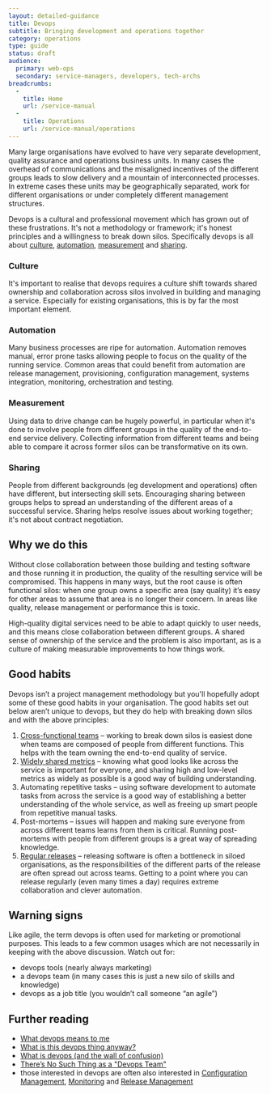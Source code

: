 ```yaml
---
layout: detailed-guidance
title: Devops
subtitle: Bringing development and operations together
category: operations
type: guide
status: draft
audience:
  primary: web-ops
  secondary: service-managers, developers, tech-archs
breadcrumbs:
  -
    title: Home
    url: /service-manual
  -
    title: Operations
    url: /service-manual/operations
---
```


Many large organisations have evolved to have very separate development, quality assurance and operations business units. In many cases the overhead of communications and the misaligned incentives of the different groups leads to slow delivery and a mountain of interconnected processes. In extreme cases these units may be geographically separated, work for different organisations or under completely different management structures.

Devops is a cultural and professional movement which has grown out of these frustrations. It's not a methodology or framework; it's honest principles and a willingness to break down silos. Specifically devops is all about [culture](#culture), [automation](#automation), [measurement](#measurement) and [sharing](#sharing).

### Culture

It's important to realise that devops requires a culture shift towards shared ownership and collaboration across silos involved in building and managing a service. Especially for existing organisations, this is by far the most important element.

### Automation

Many business processes are ripe for automation. Automation removes manual, error prone tasks allowing people to focus on the quality of the running service. Common areas that could benefit from automation are release management, provisioning, configuration management, systems integration, monitoring, orchestration and testing.

### Measurement

Using data to drive change can be hugely powerful, in particular when it's done to involve people from different groups in the quality of the end-to-end service delivery. Collecting information from different teams and being able to compare it across former silos can be transformative on its own.

### Sharing

People from different backgrounds (eg development and operations) often have different, but intersecting skill sets. Encouraging sharing between groups helps to spread an understanding of the different areas of a successful service. Sharing helps resolve issues about working together; it's not about contract negotiation.

## Why we do this

Without close collaboration between those building and testing software and those running it in production, the quality of the resulting service will be compromised. This happens in many ways, but the root cause is often functional silos: when one group owns a specific area (say quality) it’s easy for other areas to assume that area is no longer their concern. In areas like quality, release management or performance this is toxic.

High-quality digital services need to be able to adapt quickly to user needs, and this means close collaboration between different groups. A shared sense of ownership of the service and the problem is also important, as is a culture of making measurable improvements to how things work.

## Good habits

Devops isn’t a project management methodology but you'll hopefully adopt some of these good habits in your organisation. The good habits set out below aren’t unique to devops, but they do help with breaking down silos and with the above principles:

1. [Cross-functional teams](/service-manual/the-team) – working to break down silos is easiest done when teams are composed of people from different functions. This helps with the team owning the end-to-end quality of service.
2. [Widely shared metrics](/service-manual/measurement) – knowing what good looks like across the service is important for everyone, and sharing high and low-level metrics as widely as possible is a good way of building understanding.
3. Automating repetitive tasks – using software development to automate tasks from across the service is a good way of establishing a better understanding of the whole service, as well as freeing up smart people from repetitive manual tasks.
4. Post-mortems – issues will happen and making sure everyone from across different teams learns from them is critical. Running post-mortems with people from different groups is a great way of spreading knowledge.
5. [Regular releases](/service-manual/making-software/release-strategies.html) – releasing software is often a bottleneck in siloed organisations, as the responsibilities of the different parts of the release are often spread out across teams. Getting to a point where you can release regularly (even many times a day) requires extreme collaboration and clever automation.

## Warning signs

Like agile, the term devops is often used for marketing or promotional purposes. This leads to a few common usages which are not necessarily in keeping with the above discussion. Watch out for:

* devops tools (nearly always marketing)
* a devops team (in many cases this is just a new silo of skills and knowledge)
* devops as a job title (you wouldn’t call someone “an agile”)

## Further reading

* [What devops means to me](http://www.opscode.com/blog/2010/07/16/what-devops-means-to-me/)
* [What is this devops thing anyway?](http://www.jedi.be/blog/2010/02/12/what-is-this-devops-thing-anyway/)
* [What is devops (and the wall of confusion)](http://dev2ops.org/2010/02/what-is-devops/)
* [There’s No Such Thing as a "Devops Team"](http://continuousdelivery.com/2012/10/theres-no-such-thing-as-a-devops-team/)
* those interested in devops are often also interested in [Configuration Management](/service-manual/making-software/configuration-management.html), [Monitoring](/service-manual/operations/monitoring.html) and [Release Management](/service-manual/making-software/release-strategies.html)
